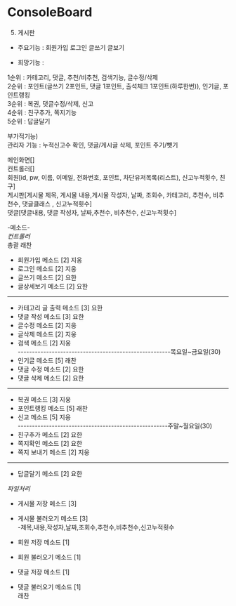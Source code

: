 # ConsoleBoard     
5. 게시판       
- 주요기능 : 회원가입 로그인 글쓰기 글보기    
     
- 희망기능 :          
       
1순위 : 카테고리, 댓글, 추천/비추천, 검색기능, 글수정/삭제           
2순위 : 포인트(글쓰기 2포인트, 댓글 1포인트, 출석체크 1포인트(하루한번)), 인기글, 포인트랭킹          
3순위 : 복권, 댓글수정/삭제, 신고         
4순위 : 친구추가, 쪽지기능          
5순위 : 답글달기         
          
부가적기능)         
관리자 기능 : 누적신고수 확인, 댓글/게시글 삭제, 포인트 주기/뺏기          
           
          
메인화면[]      
컨트롤러[]          
회원[id, pw, 이름, 이메일, 전화번호, 포인트, 차단유저목록(리스트), 신고누적횟수, 친구]        
게시판[게시물 제목, 게시물 내용,게시물 작성자, 날짜, 조회수, 카테고리, 추천수, 비추천수, 댓글클래스 , 신고누적횟수]     
댓글[댓글내용, 댓글 작성자, 날짜,추천수, 비추천수, 신고누적횟수]          
      
     
     
      
         
        
-메소드-          
*컨트롤러*    
총괄 래찬      
- 회원가입 메소드 [2] 지웅    
- 로그인 메소드 [2] 지웅    
- 글쓰기 메소드 [2] 요한     
- 글상세보기 메소드 [2] 요한      
------------------------------------------------------      
- 카테고리 글 출력 메소드 [3] 요한    
- 댓글 작성 메소드 [3] 요한     
- 글수정 메소드 [2] 지웅     
- 글삭제 메소드 [2] 지웅     
- 검색 메소드 [2] 지웅     
------------------------------------------------------목요일~금요일(30)     
- 인기글 메소드 [5] 래찬     
- 댓글 수정 메소드 [2] 요한     
- 댓글 삭제 메소드 [2] 요한     
------------------------------------------------------     
- 복권 메소드 [3] 지웅     
- 포인트랭킹 메소드 [5] 래찬     
- 신고 메소드 [5] 지웅     
-----------------------------------------------------주말~월요일(30)     
- 친구추가 메소드 [2] 요한     
- 쪽지확인 메소드 [2] 요한     
- 쪽지 보내기 메소드 [2] 지웅     
----------------------------------------------------     
- 답글달기 메소드 [2] 요한          
               
          
*파일처리*          
- 게시물 저장 메소드 [3]          
- 게시물 불러오기 메소드 [3]               
   -제목,내용,작성자,날짜,조회수,추천수,비추천수,신고누적횟수          
          
- 회원 저장 메소드 [1]          
- 회원 불러오기 메소드 [1]          
          
- 댓글 저장 메소드 [1]          
- 댓글 불러오기 메소드 [1]          
래찬               
     
